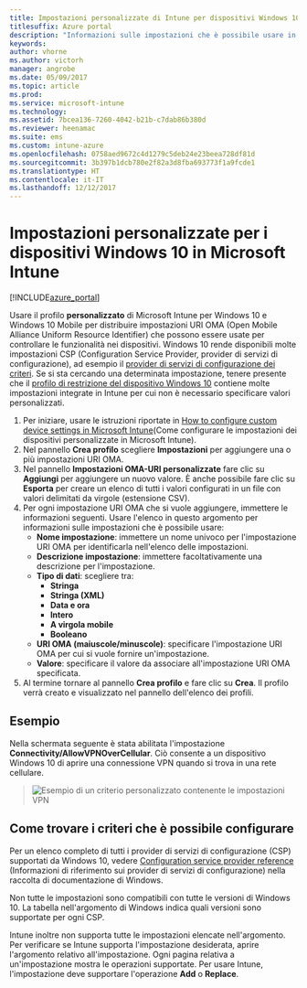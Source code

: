 ```yaml
---
title: Impostazioni personalizzate di Intune per dispositivi Windows 10
titlesuffix: Azure portal
description: "Informazioni sulle impostazioni che è possibile usare in un profilo personalizzato Windows 10.\""
keywords: 
author: vhorne
ms.author: victorh
manager: angrobe
ms.date: 05/09/2017
ms.topic: article
ms.prod: 
ms.service: microsoft-intune
ms.technology: 
ms.assetid: 7bcea136-7260-4042-b21b-c7dab86b380d
ms.reviewer: heenamac
ms.suite: ems
ms.custom: intune-azure
ms.openlocfilehash: 0758aed9672c4d1279c5deb24e23beea728df81d
ms.sourcegitcommit: 3b397b1dcb780e2f82a3d8fba693773f1a9fcde1
ms.translationtype: HT
ms.contentlocale: it-IT
ms.lasthandoff: 12/12/2017
---
```

# <a name="custom-device-settings-for-windows-10-devices-in-microsoft-intune"></a>Impostazioni personalizzate per i dispositivi Windows 10 in Microsoft Intune

[!INCLUDE[azure_portal](./includes/azure_portal.md)]

 Usare il profilo **personalizzato** di Microsoft Intune per Windows 10 e Windows 10 Mobile per distribuire impostazioni URI OMA (Open Mobile Alliance Uniform Resource Identifier) che possono essere usate per controllare le funzionalità nei dispositivi. Windows 10 rende disponibili molte impostazioni CSP (Configuration Service Provider, provider di servizi di configurazione), ad esempio il [provider di servizi di configurazione dei criteri](https://technet.microsoft.com/itpro/windows/manage/how-it-pros-can-use-configuration-service-providers).
Se si sta cercando una determinata impostazione, tenere presente che il [profilo di restrizione del dispositivo Windows 10](device-restrictions-windows-10.md) contiene molte impostazioni integrate in Intune per cui non è necessario specificare valori personalizzati.

1. Per iniziare, usare le istruzioni riportate in [How to configure custom device settings in Microsoft Intune](custom-settings-configure.md)(Come configurare le impostazioni dei dispositivi personalizzate in Microsoft Intune).
2. Nel pannello **Crea profilo** scegliere **Impostazioni** per aggiungere una o più impostazioni URI OMA.
3. Nel pannello **Impostazioni OMA-URI personalizzate** fare clic su **Aggiungi** per aggiungere un nuovo valore. È anche possibile fare clic su **Esporta** per creare un elenco di tutti i valori configurati in un file con valori delimitati da virgole (estensione CSV).
4. Per ogni impostazione URI OMA che si vuole aggiungere, immettere le informazioni seguenti. Usare l'elenco in questo argomento per informazioni sulle impostazioni che è possibile usare:
    - **Nome impostazione**: immettere un nome univoco per l'impostazione URI OMA per identificarla nell'elenco delle impostazioni.
    - **Descrizione impostazione**: immettere facoltativamente una descrizione per l'impostazione.
    - **Tipo di dati**: scegliere tra:
        - **Stringa**
        - **Stringa (XML)**
        - **Data e ora**
        - **Intero**
        - **A virgola mobile**
        - **Booleano**
    - **URI OMA (maiuscole/minuscole)**: specificare l'impostazione URI OMA per cui si vuole fornire un'impostazione.
    - **Valore**: specificare il valore da associare all'impostazione URI OMA specificata.
5. Al termine tornare al pannello **Crea profilo** e fare clic su **Crea**.
Il profilo verrà creato e visualizzato nel pannello dell'elenco dei profili.

## <a name="example"></a>Esempio
Nella schermata seguente è stata abilitata l'impostazione **Connectivity/AllowVPNOverCellular**. Ciò consente a un dispositivo Windows 10 di aprire una connessione VPN quando si trova in una rete cellulare.

> ![Esempio di un criterio personalizzato contenente le impostazioni VPN](./media/custom-policy-example.png)


## <a name="how-to-find-the-policies-you-can-configure"></a>Come trovare i criteri che è possibile configurare

Per un elenco completo di tutti i provider di servizi di configurazione (CSP) supportati da Windows 10, vedere [Configuration service provider reference](https://msdn.microsoft.com/windows/hardware/commercialize/customize/mdm/configuration-service-provider-reference) (Informazioni di riferimento sui provider di servizi di configurazione) nella raccolta di documentazione di Windows.

Non tutte le impostazioni sono compatibili con tutte le versioni di Windows 10. La tabella nell'argomento di Windows indica quali versioni sono supportate per ogni CSP.

Intune inoltre non supporta tutte le impostazioni elencate nell'argomento. Per verificare se Intune supporta l'impostazione desiderata, aprire l'argomento relativo all'impostazione. Ogni pagina relativa a un'impostazione mostra le operazioni supportate. Per usare Intune, l'impostazione deve supportare l'operazione **Add** o **Replace**.


